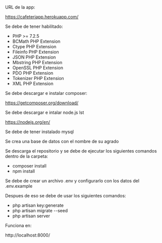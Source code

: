 URL de la app:

https://cafeteriapp.herokuapp.com/

Se debe de tener habilitado:

* PHP >= 7.2.5
* BCMath PHP Extension
* Ctype PHP Extension
* Fileinfo PHP Extension
* JSON PHP Extension
* Mbstring PHP Extension
* OpenSSL PHP Extension
* PDO PHP Extension
* Tokenizer PHP Extension
* XML PHP Extension

Se debe descargar e instalar composer:

https://getcomposer.org/download/


Se debe descargar e intalar node.js lst

https://nodejs.org/en/

Se debe de tener instalado mysql

Se crea una base de datos con el nombre de su agrado

Se descarga el repositorio y se debe de ejecutar los siguientes comandos dentro de la carpeta:
	
* composer install	
* npm install

Se debe de crear un archivo .env y configurarlo con los datos del .env.example

Despues de eso se debe de usar los siguientes comandos:

* php artisan key:generate
* php artisan migrate --seed
* php artisan server

	
Funciona en:

http://localhost:8000/
	

